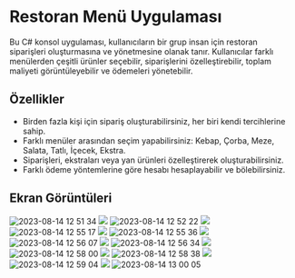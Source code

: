 # Restoran Menü Uygulaması
Bu C# konsol uygulaması, kullanıcıların bir grup insan için restoran siparişleri oluşturmasına ve yönetmesine olanak tanır. Kullanıcılar farklı menülerden çeşitli ürünler seçebilir, siparişlerini özelleştirebilir, toplam maliyeti görüntüleyebilir ve ödemeleri yönetebilir.

## Özellikler
* Birden fazla kişi için sipariş oluşturabilirsiniz, her biri kendi tercihlerine sahip.
* Farklı menüler arasından seçim yapabilirsiniz: Kebap, Çorba, Meze, Salata, Tatlı, İçecek, Ekstra.
* Siparişleri, ekstraları veya yan ürünleri özelleştirerek oluşturabilirsiniz.
* Farklı ödeme yöntemlerine göre hesabı hesaplayabilir ve bölebilirsiniz.
  
## Ekran Görüntüleri
![2023-08-14 12 51 34](https://github.com/MirayDurgun/RestorantMenu/assets/117771962/5d2fc9c9-37cf-4d91-8cce-f6d275087781)
<img src="https://user-images.githubusercontent.com/73097560/115834477-dbab4500-a447-11eb-908a-139a6edaec5c.gif"> 
![2023-08-14 12 52 22](https://github.com/MirayDurgun/RestorantMenu/assets/117771962/4ab93211-8444-45f1-b03b-8476a1a0af26)
<img src="https://user-images.githubusercontent.com/73097560/115834477-dbab4500-a447-11eb-908a-139a6edaec5c.gif"> 
![2023-08-14 12 55 17](https://github.com/MirayDurgun/RestorantMenu/assets/117771962/4bee4ff5-e301-4e24-8a5a-8adba068b234)
<img src="https://user-images.githubusercontent.com/73097560/115834477-dbab4500-a447-11eb-908a-139a6edaec5c.gif"> 
![2023-08-14 12 55 36](https://github.com/MirayDurgun/RestorantMenu/assets/117771962/72ee57d8-4bef-42a6-bff9-b516a8317ecf)
<img src="https://user-images.githubusercontent.com/73097560/115834477-dbab4500-a447-11eb-908a-139a6edaec5c.gif"> 
![2023-08-14 12 56 07](https://github.com/MirayDurgun/RestorantMenu/assets/117771962/384a8de7-c0c2-4111-a684-d21daa448a09)
<img src="https://user-images.githubusercontent.com/73097560/115834477-dbab4500-a447-11eb-908a-139a6edaec5c.gif"> 
![2023-08-14 12 56 34](https://github.com/MirayDurgun/RestorantMenu/assets/117771962/ca070544-27fe-415a-add8-7f46772949ee)
<img src="https://user-images.githubusercontent.com/73097560/115834477-dbab4500-a447-11eb-908a-139a6edaec5c.gif"> 
![2023-08-14 12 58 00](https://github.com/MirayDurgun/RestorantMenu/assets/117771962/6b9954aa-6e0f-4885-a004-e63de8d19993)
<img src="https://user-images.githubusercontent.com/73097560/115834477-dbab4500-a447-11eb-908a-139a6edaec5c.gif"> 
![2023-08-14 12 58 38](https://github.com/MirayDurgun/RestorantMenu/assets/117771962/dce8b806-073a-404b-858d-6008232a56cd)
<img src="https://user-images.githubusercontent.com/73097560/115834477-dbab4500-a447-11eb-908a-139a6edaec5c.gif"> 
![2023-08-14 12 59 04](https://github.com/MirayDurgun/RestorantMenu/assets/117771962/e46e08a9-ec4b-43c3-839c-20fe2174b92d)
<img src="https://user-images.githubusercontent.com/73097560/115834477-dbab4500-a447-11eb-908a-139a6edaec5c.gif"> 
![2023-08-14 13 00 05](https://github.com/MirayDurgun/RestorantMenu/assets/117771962/a326e05c-fb66-44ec-8219-c7bea977f951)




